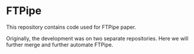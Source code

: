 # FTPipe

This repository contains code used for FTPipe paper.

Originally, the development was on two separate repositories. Here we will further merge and further automate FTPipe.